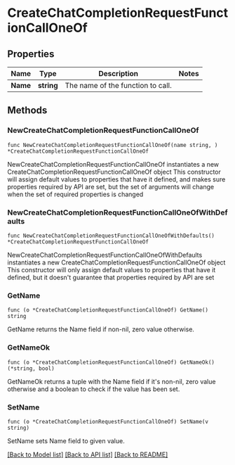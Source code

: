# CreateChatCompletionRequestFunctionCallOneOf

## Properties

Name | Type | Description | Notes
------------ | ------------- | ------------- | -------------
**Name** | **string** | The name of the function to call. | 

## Methods

### NewCreateChatCompletionRequestFunctionCallOneOf

`func NewCreateChatCompletionRequestFunctionCallOneOf(name string, ) *CreateChatCompletionRequestFunctionCallOneOf`

NewCreateChatCompletionRequestFunctionCallOneOf instantiates a new CreateChatCompletionRequestFunctionCallOneOf object
This constructor will assign default values to properties that have it defined,
and makes sure properties required by API are set, but the set of arguments
will change when the set of required properties is changed

### NewCreateChatCompletionRequestFunctionCallOneOfWithDefaults

`func NewCreateChatCompletionRequestFunctionCallOneOfWithDefaults() *CreateChatCompletionRequestFunctionCallOneOf`

NewCreateChatCompletionRequestFunctionCallOneOfWithDefaults instantiates a new CreateChatCompletionRequestFunctionCallOneOf object
This constructor will only assign default values to properties that have it defined,
but it doesn't guarantee that properties required by API are set

### GetName

`func (o *CreateChatCompletionRequestFunctionCallOneOf) GetName() string`

GetName returns the Name field if non-nil, zero value otherwise.

### GetNameOk

`func (o *CreateChatCompletionRequestFunctionCallOneOf) GetNameOk() (*string, bool)`

GetNameOk returns a tuple with the Name field if it's non-nil, zero value otherwise
and a boolean to check if the value has been set.

### SetName

`func (o *CreateChatCompletionRequestFunctionCallOneOf) SetName(v string)`

SetName sets Name field to given value.



[[Back to Model list]](../README.md#documentation-for-models) [[Back to API list]](../README.md#documentation-for-api-endpoints) [[Back to README]](../README.md)


